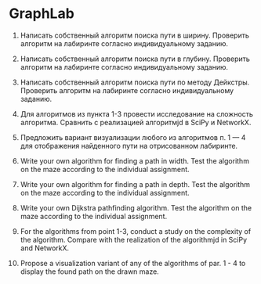 # GraphLab
1) Написать собственный алгоритм поиска пути в ширину. Проверить алгоритм на лабиринте согласно индивидуальному заданию.
2) Написать собственный алгоритм поиска пути в глубину. Проверить алгоритм на лабиринте согласно индивидуальному заданию.
3) Написать собственный алгоритм поиска пути по методу Дейкстры. Проверить алгоритм на лабиринте согласно индивидуальному заданию.
4) Для алгоритмов из пункта 1-3 провести исследование на сложность алгоритма. Сравнить с реализацией алгоритмjd в SciPy и NetworkX.
5) Предложить вариант визуализации любого из алгоритмов п. 1 — 4 для отображения найденного пути на отрисованном лабиринте.

1) Write your own algorithm for finding a path in width. Test the algorithm on the maze according to the individual assignment.
2) Write your own algorithm for finding a path in depth. Test the algorithm on the maze according to the individual assignment.
3) Write your own Dijkstra pathfinding algorithm. Test the algorithm on the maze according to the individual assignment.
4) For the algorithms from point 1-3, conduct a study on the complexity of the algorithm. Compare with the realization of the algorithmjd in SciPy and NetworkX.
5) Propose a visualization variant of any of the algorithms of par. 1 - 4 to display the found path on the drawn maze.
